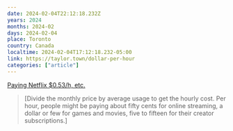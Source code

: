 ```yaml
---
date: 2024-02-04T22:12:18.232Z
years: 2024
months: 2024-02
days: 2024-02-04
place: Toronto
country: Canada
localtime: 2024-02-04T17:12:18.232-05:00
link: https://taylor.town/dollar-per-hour
categories: ["article"]
---
```

[Paying Netflix $0.53/h, etc.](https://taylor.town/dollar-per-hour)

> [Divide the monthly price by average usage to get the hourly cost. Per hour, people might be paying about fifty cents for online streaming, a dollar or few for games and movies, five to fifteen for their creator subscriptions.]
